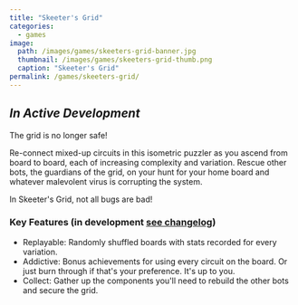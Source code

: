 ```yaml
---
title: "Skeeter's Grid"
categories:
  - games
image:
  path: /images/games/skeeters-grid-banner.jpg
  thumbnail: /images/games/skeeters-grid-thumb.png
  caption: "Skeeter's Grid"
permalink: /games/skeeters-grid/ 
---
```

*In Active Development*
---
The grid is no longer safe!

Re-connect mixed-up circuits in this isometric puzzler as you ascend from board to board, each of increasing complexity and variation. Rescue other bots, the guardians of the grid, on your hunt for your home board and whatever malevolent virus is corrupting the system.

In Skeeter's Grid, not all bugs are bad!

### Key Features (in development [see changelog](/games/skeeters-grid-changelog/))
* Replayable: Randomly shuffled boards with stats recorded for every variation.
* Addictive: Bonus achievements for using every circuit on the board. Or just burn through if that's your preference. It's up to you.
* Collect: Gather up the components you'll need to rebuild the other bots and secure the grid.
